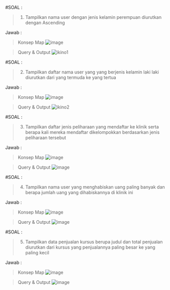 #SOAL :
> 1. Tampilkan nama user dengan jenis kelamin perempuan diurutkan dengan Ascending
> 
Jawab :
> Konsep Map
![image](https://github.com/natasyanvitaa/Natasya-Novitasari/assets/160209181/85cfa06e-d486-4e3a-8c8d-fdee597e7b5c)

> Query & Output
![ikino1](https://github.com/natasyanvitaa/Natasya-Novitasari/assets/160209181/48a2d1a9-1d9c-48f3-895e-2c0cfd458178)
>
> 
#SOAL :
> 2. Tampilkan daftar nama user yang yang berjenis kelamin laki laki diurutkan dari yang termuda ke yang tertua
>
Jawab :
> Konsep Map
![image](https://github.com/natasyanvitaa/Natasya-Novitasari/assets/160209181/a651251d-1aba-4eca-9a02-ad1deb26fa7d)

> Query & Output
![ikino2](https://github.com/natasyanvitaa/Natasya-Novitasari/assets/160209181/c097f87a-a498-4572-b2da-a3cbb54650e9)
>
> 
#SOAL :
> 3. Tampilkan daftar jenis peliharaan yang mendaftar ke klinik serta berapa kali mereka mendaftar dikelompokkan berdasarkan jenis peliharaan tersebut
>
Jawab :
> Konsep Map
![image](https://github.com/natasyanvitaa/Natasya-Novitasari/assets/160209181/9bf1b836-5894-482c-8ac0-60762f7ab727)

> Query & Output
![image](https://github.com/natasyanvitaa/Natasya-Novitasari/assets/160209181/7d9ace0a-23cb-432e-865d-9e8acbe92bab)
>
> 
#SOAL :
> 4. Tampilkan nama user yang menghabiskan uang paling banyak dan berapa jumlah uang yang dihabiskannya di klinik ini
>
Jawab :
> Konsep Map
![image](https://github.com/natasyanvitaa/Natasya-Novitasari/assets/160209181/e28a751c-2275-43c5-b92f-8b02bb6c29bd)

> Query & Output
![image](https://github.com/natasyanvitaa/Natasya-Novitasari/assets/160209181/6a883e15-3d30-481c-8003-0adb656e7cac)
>
> 
#SOAL :
> 5. Tampilkan data penjualan kursus berupa judul dan total penjualan diurutkan dari kursus yang penjualannya paling besar ke yang paling kecil
>
Jawab :
> Konsep Map
![image](https://github.com/natasyanvitaa/Natasya-Novitasari/assets/160209181/8c62cb07-d961-4f12-b181-34fab420f91c)

> Query & Output
![image](https://github.com/natasyanvitaa/Natasya-Novitasari/assets/160209181/e29232ad-bafd-457e-9467-3d7bcaaee088)
